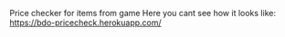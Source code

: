 Price checker for items from game
Here you cant see how it looks like:
https://bdo-pricecheck.herokuapp.com/
